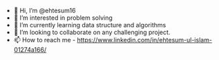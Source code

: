 - 👋 Hi, I’m @ehtesum16
- 👀 I’m interested in problem solving
- 🌱 I’m currently learning data structure and algorithms
- 💞️ I’m looking to collaborate on any challenging project.
- 📫 How to reach me  - https://www.linkedin.com/in/ehtesum-ul-islam-01274a166/

<!---
ehtesum16/ehtesum16 is a ✨ special ✨ repository because its `README.md` (this file) appears on your GitHub profile.
You can click the Preview link to take a look at your changes.
--->
